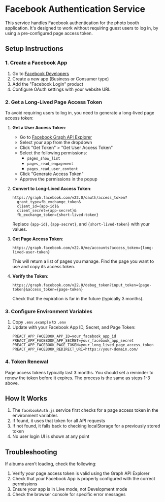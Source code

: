 # Facebook Authentication Service

This service handles Facebook authentication for the photo booth application. It's designed to work without requiring guest users to log in, by using a pre-configured page access token.

## Setup Instructions

### 1. Create a Facebook App

1. Go to [Facebook Developers](https://developers.facebook.com/)
2. Create a new app (Business or Consumer type)
3. Add the "Facebook Login" product
4. Configure OAuth settings with your website URL

### 2. Get a Long-Lived Page Access Token

To avoid requiring users to log in, you need to generate a long-lived page access token:

1. **Get a User Access Token**:
   - Go to [Facebook Graph API Explorer](https://developers.facebook.com/tools/explorer/)
   - Select your app from the dropdown
   - Click "Get Token" > "Get User Access Token"
   - Select the following permissions:
     - `pages_show_list`
     - `pages_read_engagement`
     - `pages_read_user_content`
   - Click "Generate Access Token"
   - Approve the permissions in the popup

2. **Convert to Long-Lived Access Token**:
   ```
   https://graph.facebook.com/v22.0/oauth/access_token?
     grant_type=fb_exchange_token&
     client_id={app-id}&
     client_secret={app-secret}&
     fb_exchange_token={short-lived-token}
   ```
   Replace `{app-id}`, `{app-secret}`, and `{short-lived-token}` with your values.

3. **Get Page Access Token**:
   ```
   https://graph.facebook.com/v22.0/me/accounts?access_token={long-lived-user-token}
   ```
   This will return a list of pages you manage. Find the page you want to use and copy its access token.

4. **Verify the Token**:
   ```
   https://graph.facebook.com/v22.0/debug_token?input_token={page-token}&access_token={page-token}
   ```
   Check that the expiration is far in the future (typically 3 months).

### 3. Configure Environment Variables

1. Copy `.env.example` to `.env`
2. Update with your Facebook App ID, Secret, and Page Token:
   ```
   PREACT_APP_FACEBOOK_APP_ID=your_facebook_app_id
   PREACT_APP_FACEBOOK_APP_SECRET=your_facebook_app_secret
   PREACT_APP_FACEBOOK_PAGE_TOKEN=your_long_lived_page_access_token
   PREACT_APP_FACEBOOK_REDIRECT_URI=https://your-domain.com/
   ```

### 4. Token Renewal

Page access tokens typically last 3 months. You should set a reminder to renew the token before it expires. The process is the same as steps 1-3 above.

## How It Works

1. The `facebookAuth.js` service first checks for a page access token in the environment variables
2. If found, it uses that token for all API requests
3. If not found, it falls back to checking localStorage for a previously stored token
4. No user login UI is shown at any point

## Troubleshooting

If albums aren't loading, check the following:

1. Verify your page access token is valid using the Graph API Explorer
2. Check that your Facebook App is properly configured with the correct permissions
3. Ensure your app is in Live mode, not Development mode
4. Check the browser console for specific error messages
